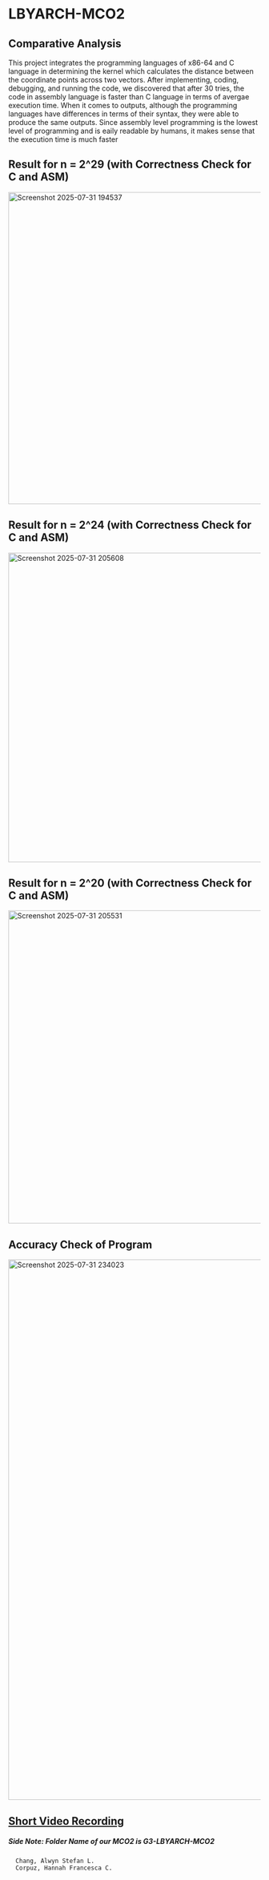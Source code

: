 # LBYARCH-MCO2

## Comparative Analysis

   This project integrates the programming languages of x86-64 and C language in determining the kernel which calculates the distance between the coordinate points across two vectors. After implementing, coding, debugging, and running the code, we discovered that after 30 tries, the code in assembly language is faster than C language in terms of avergae execution time. When it comes to outputs, although the programming languages have differences in terms of their syntax, they were able to produce the same outputs. Since assembly level programming is the lowest level of programming and is eaily readable by humans, it makes sense that the execution time is much faster

## Result for n = 2^29 (with Correctness Check for C and ASM)
<img width="1538" height="623" alt="Screenshot 2025-07-31 194537" src="https://github.com/user-attachments/assets/9a285d71-954e-4622-8ba1-ec6adac7155f" />

## Result for n = 2^24 (with Correctness Check for C and ASM)
<img width="1110" height="618" alt="Screenshot 2025-07-31 205608" src="https://github.com/user-attachments/assets/77f344b6-e94e-4b2a-bdb1-d7a9a7f4dd5e" />

## Result for n = 2^20 (with Correctness Check for C and ASM)

<img width="1113" height="625" alt="Screenshot 2025-07-31 205531" src="https://github.com/user-attachments/assets/8976efca-43a6-428f-9f34-ade900503635" />

## Accuracy Check of Program
<img width="1919" height="1079" alt="Screenshot 2025-07-31 234023" src="https://github.com/user-attachments/assets/70ef875b-853e-48bd-9f8b-c4fc72c05a12" />


## [Short Video Recording](https://drive.google.com/file/d/1irJKqmhXl-ZpMN-0_mqRxSCYYDYLMR2l/view?usp=sharing)
##### Side Note: Folder Name of our MCO2 is G3-LBYARCH-MCO2
```bash
  Chang, Alwyn Stefan L.
  Corpuz, Hannah Francesca C.
```
